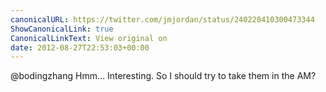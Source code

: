```yaml
---
canonicalURL: https://twitter.com/jmjordan/status/240220410300473344
ShowCanonicalLink: true
CanonicalLinkText: View original on
date: 2012-08-27T22:53:03+00:00
---
```

@bodingzhang Hmm… Interesting. So I should try to take them in the AM?